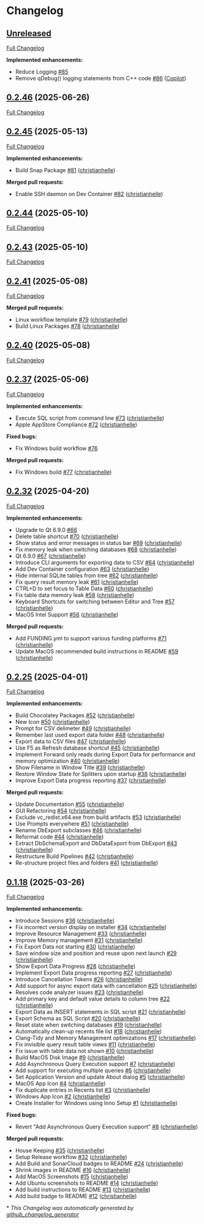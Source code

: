 # Changelog

## [Unreleased](https://github.com/christianhelle/sqlitequery/tree/HEAD)

[Full Changelog](https://github.com/christianhelle/sqlitequery/compare/0.2.46...HEAD)

**Implemented enhancements:**

- Reduce Logging [\#85](https://github.com/christianhelle/sqlitequery/issues/85)
- Remove qDebug\(\) logging statements from C++ code [\#86](https://github.com/christianhelle/sqlitequery/pull/86) ([Copilot](https://github.com/apps/copilot-swe-agent))

## [0.2.46](https://github.com/christianhelle/sqlitequery/tree/0.2.46) (2025-06-26)

[Full Changelog](https://github.com/christianhelle/sqlitequery/compare/0.2.45...0.2.46)

## [0.2.45](https://github.com/christianhelle/sqlitequery/tree/0.2.45) (2025-05-13)

[Full Changelog](https://github.com/christianhelle/sqlitequery/compare/0.2.44...0.2.45)

**Implemented enhancements:**

- Build Snap Package [\#81](https://github.com/christianhelle/sqlitequery/pull/81) ([christianhelle](https://github.com/christianhelle))

**Merged pull requests:**

- Enable SSH daemon on Dev Container [\#82](https://github.com/christianhelle/sqlitequery/pull/82) ([christianhelle](https://github.com/christianhelle))

## [0.2.44](https://github.com/christianhelle/sqlitequery/tree/0.2.44) (2025-05-10)

[Full Changelog](https://github.com/christianhelle/sqlitequery/compare/0.2.43...0.2.44)

## [0.2.43](https://github.com/christianhelle/sqlitequery/tree/0.2.43) (2025-05-10)

[Full Changelog](https://github.com/christianhelle/sqlitequery/compare/0.2.41...0.2.43)

## [0.2.41](https://github.com/christianhelle/sqlitequery/tree/0.2.41) (2025-05-08)

[Full Changelog](https://github.com/christianhelle/sqlitequery/compare/0.2.40...0.2.41)

**Merged pull requests:**

- Linux workflow template [\#79](https://github.com/christianhelle/sqlitequery/pull/79) ([christianhelle](https://github.com/christianhelle))
- Build Linux Packages [\#78](https://github.com/christianhelle/sqlitequery/pull/78) ([christianhelle](https://github.com/christianhelle))

## [0.2.40](https://github.com/christianhelle/sqlitequery/tree/0.2.40) (2025-05-08)

[Full Changelog](https://github.com/christianhelle/sqlitequery/compare/0.2.37...0.2.40)

## [0.2.37](https://github.com/christianhelle/sqlitequery/tree/0.2.37) (2025-05-06)

[Full Changelog](https://github.com/christianhelle/sqlitequery/compare/0.2.32...0.2.37)

**Implemented enhancements:**

- Execute SQL script from command line [\#73](https://github.com/christianhelle/sqlitequery/pull/73) ([christianhelle](https://github.com/christianhelle))
- Apple AppStore Compliance [\#72](https://github.com/christianhelle/sqlitequery/pull/72) ([christianhelle](https://github.com/christianhelle))

**Fixed bugs:**

- Fix Windows build workflow [\#76](https://github.com/christianhelle/sqlitequery/issues/76)

**Merged pull requests:**

- Fix Windows build [\#77](https://github.com/christianhelle/sqlitequery/pull/77) ([christianhelle](https://github.com/christianhelle))

## [0.2.32](https://github.com/christianhelle/sqlitequery/tree/0.2.32) (2025-04-20)

[Full Changelog](https://github.com/christianhelle/sqlitequery/compare/0.2.25...0.2.32)

**Implemented enhancements:**

- Upgrade to Qt 6.9.0 [\#66](https://github.com/christianhelle/sqlitequery/issues/66)
- Delete table shortcut [\#70](https://github.com/christianhelle/sqlitequery/pull/70) ([christianhelle](https://github.com/christianhelle))
- Show status and error messages in status bar [\#69](https://github.com/christianhelle/sqlitequery/pull/69) ([christianhelle](https://github.com/christianhelle))
- Fix memory leak when switching databases [\#68](https://github.com/christianhelle/sqlitequery/pull/68) ([christianhelle](https://github.com/christianhelle))
- Qt 6.9.0 [\#67](https://github.com/christianhelle/sqlitequery/pull/67) ([christianhelle](https://github.com/christianhelle))
- Introduce CLI arguments for exporting data to CSV [\#64](https://github.com/christianhelle/sqlitequery/pull/64) ([christianhelle](https://github.com/christianhelle))
- Add  Dev Container configuration [\#63](https://github.com/christianhelle/sqlitequery/pull/63) ([christianhelle](https://github.com/christianhelle))
- Hide internal SQLite tables from tree [\#62](https://github.com/christianhelle/sqlitequery/pull/62) ([christianhelle](https://github.com/christianhelle))
- Fix query result memory leak [\#61](https://github.com/christianhelle/sqlitequery/pull/61) ([christianhelle](https://github.com/christianhelle))
- CTRL+D to set focus to Table Data [\#60](https://github.com/christianhelle/sqlitequery/pull/60) ([christianhelle](https://github.com/christianhelle))
- Fix table data memory leak [\#58](https://github.com/christianhelle/sqlitequery/pull/58) ([christianhelle](https://github.com/christianhelle))
- Keyboard Shortcuts for switching between Editor and Tree [\#57](https://github.com/christianhelle/sqlitequery/pull/57) ([christianhelle](https://github.com/christianhelle))
- MacOS Intel Support [\#56](https://github.com/christianhelle/sqlitequery/pull/56) ([christianhelle](https://github.com/christianhelle))

**Merged pull requests:**

- Add FUNDING.yml to support various funding platforms [\#71](https://github.com/christianhelle/sqlitequery/pull/71) ([christianhelle](https://github.com/christianhelle))
- Update MacOS recommended build instructions in README [\#59](https://github.com/christianhelle/sqlitequery/pull/59) ([christianhelle](https://github.com/christianhelle))

## [0.2.25](https://github.com/christianhelle/sqlitequery/tree/0.2.25) (2025-04-01)

[Full Changelog](https://github.com/christianhelle/sqlitequery/compare/0.1.18...0.2.25)

**Implemented enhancements:**

- Build Chocolatey Packages [\#52](https://github.com/christianhelle/sqlitequery/pull/52) ([christianhelle](https://github.com/christianhelle))
- New Icon [\#50](https://github.com/christianhelle/sqlitequery/pull/50) ([christianhelle](https://github.com/christianhelle))
- Prompt for CSV delimeter [\#49](https://github.com/christianhelle/sqlitequery/pull/49) ([christianhelle](https://github.com/christianhelle))
- Remember last used export data folder [\#48](https://github.com/christianhelle/sqlitequery/pull/48) ([christianhelle](https://github.com/christianhelle))
- Export data to CSV files [\#47](https://github.com/christianhelle/sqlitequery/pull/47) ([christianhelle](https://github.com/christianhelle))
- Use F5 as Refresh database shortcut [\#45](https://github.com/christianhelle/sqlitequery/pull/45) ([christianhelle](https://github.com/christianhelle))
- Implement Forward only reads during Export Data for performance and memory optimization [\#40](https://github.com/christianhelle/sqlitequery/pull/40) ([christianhelle](https://github.com/christianhelle))
- Show Filename in Window Title [\#39](https://github.com/christianhelle/sqlitequery/pull/39) ([christianhelle](https://github.com/christianhelle))
- Restore Window State for Splitters upon startup [\#38](https://github.com/christianhelle/sqlitequery/pull/38) ([christianhelle](https://github.com/christianhelle))
- Improve Export Data progress reporting [\#37](https://github.com/christianhelle/sqlitequery/pull/37) ([christianhelle](https://github.com/christianhelle))

**Merged pull requests:**

- Update Documentation [\#55](https://github.com/christianhelle/sqlitequery/pull/55) ([christianhelle](https://github.com/christianhelle))
- GUI Refactoring [\#54](https://github.com/christianhelle/sqlitequery/pull/54) ([christianhelle](https://github.com/christianhelle))
- Exclude vc\_redist.x64.exe from build artifacts [\#53](https://github.com/christianhelle/sqlitequery/pull/53) ([christianhelle](https://github.com/christianhelle))
- Use Prompts everywhere [\#51](https://github.com/christianhelle/sqlitequery/pull/51) ([christianhelle](https://github.com/christianhelle))
- Rename DbExport subclasses [\#46](https://github.com/christianhelle/sqlitequery/pull/46) ([christianhelle](https://github.com/christianhelle))
- Reformat code [\#44](https://github.com/christianhelle/sqlitequery/pull/44) ([christianhelle](https://github.com/christianhelle))
- Extract DbSchemaExport and DbDataExport from DbExport [\#43](https://github.com/christianhelle/sqlitequery/pull/43) ([christianhelle](https://github.com/christianhelle))
- Restructure Build Pipelines [\#42](https://github.com/christianhelle/sqlitequery/pull/42) ([christianhelle](https://github.com/christianhelle))
- Re-structure project files and folders [\#41](https://github.com/christianhelle/sqlitequery/pull/41) ([christianhelle](https://github.com/christianhelle))

## [0.1.18](https://github.com/christianhelle/sqlitequery/tree/0.1.18) (2025-03-26)

[Full Changelog](https://github.com/christianhelle/sqlitequery/compare/824c095995cb1bf0ef088f1ad9e6406380dee980...0.1.18)

**Implemented enhancements:**

- Introduce Sessions [\#36](https://github.com/christianhelle/sqlitequery/pull/36) ([christianhelle](https://github.com/christianhelle))
- Fix incorrect version display on installer [\#34](https://github.com/christianhelle/sqlitequery/pull/34) ([christianhelle](https://github.com/christianhelle))
- Improve Resource Management [\#33](https://github.com/christianhelle/sqlitequery/pull/33) ([christianhelle](https://github.com/christianhelle))
- Improve Memory management [\#31](https://github.com/christianhelle/sqlitequery/pull/31) ([christianhelle](https://github.com/christianhelle))
- Fix Export Data not starting [\#30](https://github.com/christianhelle/sqlitequery/pull/30) ([christianhelle](https://github.com/christianhelle))
- Save window size and position and reuse upon next launch [\#29](https://github.com/christianhelle/sqlitequery/pull/29) ([christianhelle](https://github.com/christianhelle))
- Show Export Data Progress [\#28](https://github.com/christianhelle/sqlitequery/pull/28) ([christianhelle](https://github.com/christianhelle))
- Implement Export Data progress reporting [\#27](https://github.com/christianhelle/sqlitequery/pull/27) ([christianhelle](https://github.com/christianhelle))
- Introduce Cancellation Tokens [\#26](https://github.com/christianhelle/sqlitequery/pull/26) ([christianhelle](https://github.com/christianhelle))
- Add support for async export data with cancellation [\#25](https://github.com/christianhelle/sqlitequery/pull/25) ([christianhelle](https://github.com/christianhelle))
- Resolves code analyzer issues [\#23](https://github.com/christianhelle/sqlitequery/pull/23) ([christianhelle](https://github.com/christianhelle))
- Add primary key and default value details to column tree [\#22](https://github.com/christianhelle/sqlitequery/pull/22) ([christianhelle](https://github.com/christianhelle))
- Export Data as INSERT statements in SQL script [\#21](https://github.com/christianhelle/sqlitequery/pull/21) ([christianhelle](https://github.com/christianhelle))
- Export Schema as SQL Script [\#20](https://github.com/christianhelle/sqlitequery/pull/20) ([christianhelle](https://github.com/christianhelle))
- Reset state when switching databases [\#19](https://github.com/christianhelle/sqlitequery/pull/19) ([christianhelle](https://github.com/christianhelle))
- Automatically clean-up recents file list [\#18](https://github.com/christianhelle/sqlitequery/pull/18) ([christianhelle](https://github.com/christianhelle))
- Clang-Tidy and Memory Management optimizations [\#17](https://github.com/christianhelle/sqlitequery/pull/17) ([christianhelle](https://github.com/christianhelle))
- Fix invisible query result table views [\#11](https://github.com/christianhelle/sqlitequery/pull/11) ([christianhelle](https://github.com/christianhelle))
- Fix issue with table data not shown [\#10](https://github.com/christianhelle/sqlitequery/pull/10) ([christianhelle](https://github.com/christianhelle))
- Build MacOS Disk Image [\#9](https://github.com/christianhelle/sqlitequery/pull/9) ([christianhelle](https://github.com/christianhelle))
- Add Asynchronous Query Execution support [\#7](https://github.com/christianhelle/sqlitequery/pull/7) ([christianhelle](https://github.com/christianhelle))
- Add support for executing multiple queries [\#6](https://github.com/christianhelle/sqlitequery/pull/6) ([christianhelle](https://github.com/christianhelle))
- Set Application Version and update About dialog [\#5](https://github.com/christianhelle/sqlitequery/pull/5) ([christianhelle](https://github.com/christianhelle))
- MacOS App Icon [\#4](https://github.com/christianhelle/sqlitequery/pull/4) ([christianhelle](https://github.com/christianhelle))
- Fix duplicate entries in Recents list [\#3](https://github.com/christianhelle/sqlitequery/pull/3) ([christianhelle](https://github.com/christianhelle))
- Windows App Icon [\#2](https://github.com/christianhelle/sqlitequery/pull/2) ([christianhelle](https://github.com/christianhelle))
- Create Installer for Windows using Inno Setup [\#1](https://github.com/christianhelle/sqlitequery/pull/1) ([christianhelle](https://github.com/christianhelle))

**Fixed bugs:**

- Revert "Add Asynchronous Query Execution support" [\#8](https://github.com/christianhelle/sqlitequery/pull/8) ([christianhelle](https://github.com/christianhelle))

**Merged pull requests:**

- House Keeping [\#35](https://github.com/christianhelle/sqlitequery/pull/35) ([christianhelle](https://github.com/christianhelle))
- Setup Release workflow [\#32](https://github.com/christianhelle/sqlitequery/pull/32) ([christianhelle](https://github.com/christianhelle))
- Add Build and SonarCloud badges to README [\#24](https://github.com/christianhelle/sqlitequery/pull/24) ([christianhelle](https://github.com/christianhelle))
- Shrink images in README [\#16](https://github.com/christianhelle/sqlitequery/pull/16) ([christianhelle](https://github.com/christianhelle))
- Add MacOS Screenshots [\#15](https://github.com/christianhelle/sqlitequery/pull/15) ([christianhelle](https://github.com/christianhelle))
- Add Ubuntu screenshots to README [\#14](https://github.com/christianhelle/sqlitequery/pull/14) ([christianhelle](https://github.com/christianhelle))
- Add build instructions to README [\#13](https://github.com/christianhelle/sqlitequery/pull/13) ([christianhelle](https://github.com/christianhelle))
- Add build badge to README [\#12](https://github.com/christianhelle/sqlitequery/pull/12) ([christianhelle](https://github.com/christianhelle))



\* *This Changelog was automatically generated by [github_changelog_generator](https://github.com/github-changelog-generator/github-changelog-generator)*
